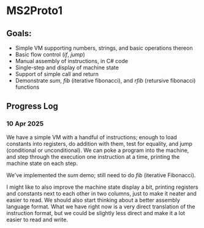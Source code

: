 # MS2Proto1

## Goals:

- Simple VM supporting numbers, strings, and basic operations thereon
- Basic flow control (_if_, _jump_)
- Manual assembly of instructions, in C# code
- Single-step and display of machine state
- Support of simple call and return
- Demonstrate _sum_, _fib_ (iterative fibonacci), and _rfib_ (retursive fibonacci) functions

## Progress Log

### 10 Apr 2025

We have a simple VM with a handful of instructions; enough to load constants into registers, do addition with them,
test for equality, and jump (conditional or unconditional).  We can poke a program into the machine, and step through
the execution one instruction at a time, printing the machine state on each step.

We've implemented the _sum_ demo; still need to do _fib_ (iterative Fibonacci).

I might like to also improve the machine state display a bit, printing registers and constants next to each other in two columns, just to make it neater and easier to read.  We should also start thinking about a better assembly language format.
What we have right now is a very direct translation of the instruction format, but we could be slightly less direct and
make it a lot easier to read and write.

